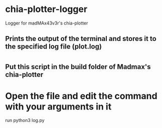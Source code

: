 # chia-plotter-logger

Logger for madMAx43v3r's chia-plotter

## Prints the output of the terminal and stores it to the specified log file (plot.log)
#
## Put this script in the build folder of Madmax's chia-plotter
# Open the file and edit the command with your arguments in it

run python3 log.py
